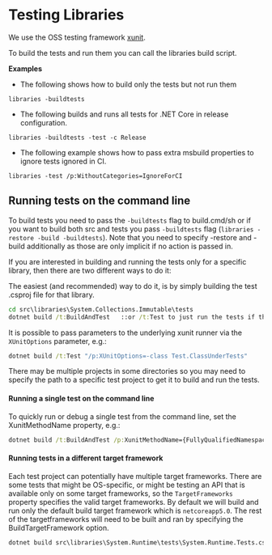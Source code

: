 # Testing Libraries

We use the OSS testing framework [xunit](http://xunit.github.io/).

To build the tests and run them you can call the libraries build script.

**Examples**
- The following shows how to build only the tests but not run them
```
libraries -buildtests
```

- The following builds and runs all tests for .NET Core in release configuration.
```
libraries -buildtests -test -c Release
```

- The following example shows how to pass extra msbuild properties to ignore tests ignored in CI.
```
libraries -test /p:WithoutCategories=IgnoreForCI
```

## Running tests on the command line

To build tests you need to pass the `-buildtests` flag to build.cmd/sh or if you want to build both src and tests you pass `-buildtests` flag (`libraries -restore -build -buildtests`). Note that you need to specify -restore and -build additionally as those are only implicit if no action is passed in.

If you are interested in building and running the tests only for a specific library, then there are two different ways to do it:

The easiest (and recommended) way to do it, is by simply building the test .csproj file for that library.

```cmd
cd src\libraries\System.Collections.Immutable\tests
dotnet build /t:BuildAndTest   ::or /t:Test to just run the tests if the binaries are already built
```

It is possible to pass parameters to the underlying xunit runner via the `XUnitOptions` parameter, e.g.:
```cmd
dotnet build /t:Test "/p:XUnitOptions=-class Test.ClassUnderTests"
```

There may be multiple projects in some directories so you may need to specify the path to a specific test project to get it to build and run the tests.

#### Running a single test on the command line

To quickly run or debug a single test from the command line, set the XunitMethodName property, e.g.:
```cmd
dotnet build /t:BuildAndTest /p:XunitMethodName={FullyQualifiedNamespace}.{ClassName}.{MethodName}
```

#### Running tests in a different target framework

Each test project can potentially have multiple target frameworks. There are some tests that might be OS-specific, or might be testing an API that is available only on some target frameworks, so the `TargetFrameworks` property specifies the valid target frameworks. By default we will build and run only the default build target framework which is `netcoreapp5.0`. The rest of the targetframeworks will need to be built and ran by specifying the BuildTargetFramework option.
```cmd
dotnet build src\libraries\System.Runtime\tests\System.Runtime.Tests.csproj /p:BuildTargetFramework=net472
```
